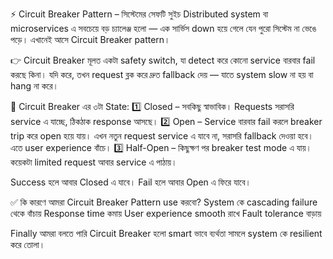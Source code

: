 ⚡ Circuit Breaker Pattern – সিস্টেমের সেফটি সুইচ
Distributed system বা microservices এ সবচেয়ে বড় চ্যালেঞ্জ হলো — এক সার্ভিস down হয়ে গেলে যেন পুরো সিস্টেম না ভেঙে পড়ে।
এখানেই আসে Circuit Breaker pattern।

👉 Circuit Breaker মূলত একটা safety switch, যা detect করে কোনো service বারবার fail করছে কিনা।
যদি করে, তখন request ব্লক করে দ্রুত fallback দেয় — যাতে system slow না হয় বা hang না করে।

🔹 Circuit Breaker এর ৩টা State:
1️⃣ Closed – সবকিছু স্বাভাবিক। Requests সরাসরি service এ যাচ্ছে, ঠিকঠাক response আসছে।
2️⃣ Open – Service বারবার fail করলে breaker trip করে open হয়ে যায়। এখন নতুন request service এ যাবে না, সরাসরি fallback দেওয়া হবে। এতে user experience বাঁচে।
3️⃣ Half-Open – কিছুক্ষণ পর breaker test mode এ যায়। কয়েকটা limited request আবার service এ পাঠায়।

Success হলে আবার Closed এ যাবে।
Fail হলে আবার Open এ ফিরে যাবে।

✅ কি কারণে আমরা Circuit Breaker Pattern use করবো? 
System কে cascading failure থেকে বাঁচায়
Response time কমায়
User experience smooth রাখে
Fault tolerance বাড়ায়

Finally আমরা বলতে পারি Circuit Breaker হলো smart ভাবে ব্যর্থতা সামলে system কে resilient করে তোলা।
